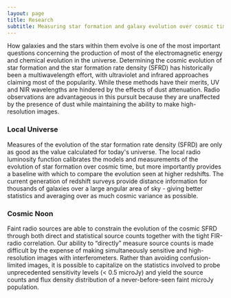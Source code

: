 ```yaml
---
layout: page
title: Research
subtitle: Measuring star formation and galaxy evolution over cosmic time at radio frequencies.
---
```


How galaxies and the stars within them evolve is one of the most important questions concerning the production of most of the electromagnetic energy and chemical evolution in the universe. Determining the cosmic evolution of star formation and the star formation rate density (SFRD) has historically been a multiwavelength effort, with ultraviolet and infrared approaches claiming most of the popularity. While these methods have their merits, UV and NIR wavelengths are hindered by the effects of dust attenuation. Radio observations are advantageous in this pursuit because they are unaffected by the presence of dust while maintaining the ability to make high-resolution images.

### Local Universe
Measures of the evolution of the star formation rate density (SFRD) are only as good as the value calculated for today's universe.  The local radio luminosity function calibrates the models and measurements of the evolution of star formation over cosmic time, but more importantly provides a baseline with which to compare the evolution seen at higher redshifts. The current generation of redshift surveys provide distance information for thousands of galaxies over a large angular area of sky - giving better statistics and averaging over as much cosmic variance as possible. 

### Cosmic Noon

Faint radio sources are able to constrain the evolution of the cosmic SFRD through both direct and statistical source counts together with the tight FIR-radio correlation. Our ability to “directly” measure source counts is made difficult by the expense of making simultaneously sensitive and high-resolution images with interferometers. Rather than avoiding confusion-limited images, it is possible to capitalize on the statistics involved to probe unprecedented sensitivity levels (< 0.5 microJy) and yield the source counts and flux density distribution of a never-before-seen faint microJy population.
